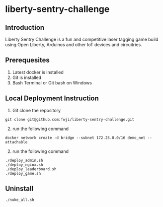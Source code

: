 # liberty-sentry-challenge

## Introduction
Liberty Sentry Challenge is a fun and competitive laser tagging game build using Open Liberty, Arduinos and other IoT devices and circuitries.

## Prerequesites

1. Latest docker is installed
2. Git is installed
3. Bash Terminal or Git bash on Windows

## Local Deployment Instruction

1. Git clone the repository
```
git clone git@github.com:fwji/liberty-sentry-challenge.git
```

2. run the following command
```
docker network create -d bridge --subnet 172.25.0.0/16 demo_net --attachable
```

2. run the following command
```
./deploy_admin.sh
./deploy_nginx.sh
./deploy_leaderboard.sh
./deploy_game.sh
```

## Uninstall
```
./nuke_all.sh
```
